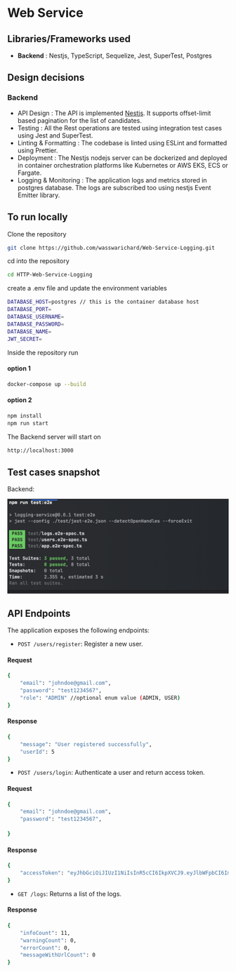 # Web Service

## Libraries/Frameworks used

- **Backend** : Nestjs, TypeScript, Sequelize, Jest, SuperTest, Postgres

## Design decisions
### Backend
- API Design : The API is implemented [Nestjs](https://nestjs.com/). It supports offset-limit based pagination for the list of candidates.
- Testing : All the Rest operations are tested using integration test cases using Jest and SuperTest.
- Linting & Formatting : The codebase is linted using ESLint and formatted using Prettier.
- Deployment : The Nestjs nodejs server can be dockerized and deployed in container orchestration platforms like Kubernetes or AWS EKS, ECS or Fargate.
- Logging & Monitoring : The application logs and metrics stored in postgres database. The logs are subscribed too using nestjs Event Emitter library.

## To run locally

Clone the repository
```bash
git clone https://github.com/wasswarichard/Web-Service-Logging.git
```
cd into the repository
```bash
cd HTTP-Web-Service-Logging
```
create a .env file and update the environment variables
```bash
DATABASE_HOST=postgres // this is the container database host
DATABASE_PORT=
DATABASE_USERNAME=
DATABASE_PASSWORD=
DATABASE_NAME=
JWT_SECRET=
```
Inside the repository run
#### option 1
```bash
docker-compose up --build
```
#### option 2
```bash
npm install
npm run start
```

The Backend server will start on
```bash
http://localhost:3000
```

## Test cases snapshot

Backend:

![Snapshot of backend cases](./docs/e2e_testcases.png)

## API Endpoints

The application exposes the following endpoints:

- `POST /users/register`: Register a new user.
#### Request
```bash
{
    "email": "johndoe@gmail.com",
    "password": "test1234567",
    "role": "ADMIN" //optional enum value (ADMIN, USER)
}
```
#### Response
```bash
{
    "message": "User registered successfully",
    "userId": 5
}
```
- `POST /users/login`: Authenticate a user and return access token.
#### Request
```bash
{
    "email": "johndoe@gmail.com",
    "password": "test1234567",

}
```
#### Response 
```bash
{
    "accessToken": "eyJhbGciOiJIUzI1NiIsInR5cCI6IkpXVCJ9.eyJlbWFpbCI6ImpvaG5kb2VAZ21haWwuY29tIiwic3ViIjo0LCJpYXQiOjE3Mjc2OTQ1ODh9.c4n0TX77zAj2Svohy3RRho9rEnTzlYKzRzz__YQeEQM"
}
```
- `GET /logs`: Returns a list of the logs.
#### Response
```bash
{
    "infoCount": 11,
    "warningCount": 0,
    "errorCount": 0,
    "messageWithUrlCount": 0
}
 ```
